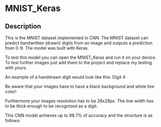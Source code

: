 # MNIST_Keras

## Description
This is the MNIST dataset implemented in CNN. The MNIST dataset can predict handwritten (drawn) digits from an image and outputs a prediction from 0-9. The model was built with Keras.

To test this model you can open the MNIST_Keras and run it on your device. To test further images just add them to the project and replace my testing with yours.

An example of a handdrawn digit would look like this: Digit 4

Be aware that your images have to have a black background and white line color!

Furthermore your images resolution has to be 28x28px. The line width has to be thick enough to be recognized as a digit.

This CNN model achieves up to 98.7% of accuracy and the structure is as follows:
